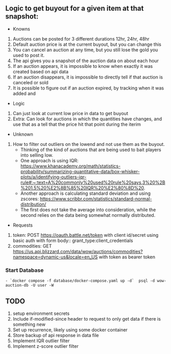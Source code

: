 ## Logic to get buyout for a given item at that snapshot:

- Knowns
1. Auctions can be posted for 3 different durations 12hr, 24hr, 48hr
1. Default auction price is at the current buyout, but you can change this
1. You can cancel an auction at any time, but you still lose the gold you used to post it.
1. The api gives you a snapshot of the auction data on about each hour
1. If an auction appears, it is impossible to know when exactly it was created based on api data
1. If an auction disappears, it is impossible to directly tell if that auction is canceled or sold
1. It is possible to figure out if an auction expired, by tracking when it was added and 

- Logic
1. Can just look at current low price in data to get buyout
1. Extra: Can look for auctions in which the quantities have changes, and use that as a tell that the price hit that point during the iterim

- Unknown
1. How to filter out outliers on the lowend and not use them as the buyout. 
    - Thinking of the kind of auctions that are being used to bait players into selling low.
    - One approach is using IQR: https://www.khanacademy.org/math/statistics-probability/summarizing-quantitative-data/box-whisker-plots/a/identifying-outliers-iqr-rule#:~:text=A%20commonly%20used%20rule%20says,3%20%2B%201.5%20%E2%8B%85%20IQR%20%E2%80%8D%20.
    - Another approach is calculating standard deviation and using zscores: https://www.scribbr.com/statistics/standard-normal-distribution/
    - The first does not take the average into consideration, while the second relies on the data being somewhat normally distributed.


- Requests
1. token: POST https://oauth.battle.net/token with client id/secret using basic auth with form body:: grant_type:client_credentials
2. commodities: GET https://us.api.blizzard.com/data/wow/auctions/commodities?namespace=dynamic-us&locale=en_US with token as bearer token


### Start Database
    - `docker compose -f database/docker-compose.yaml up -d`  psql -d wow-auction-db -U user -W


## TODO
1. setup environment secrets
1. Include if-modified-since header to request to only get data if there is something new
1. Set up recurrence, likely using some docker container
1. Store backup of api response in data file
1. Implement IQR outlier filter
1. Implement z-score outlier filter
